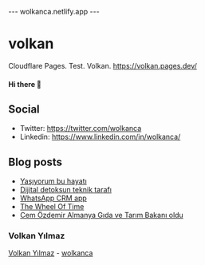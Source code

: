 ---  wolkanca.netlify.app ---
# volkan
Cloudflare Pages. Test. Volkan. https://volkan.pages.dev/

#### Hi there 👋

## Social
- Twitter: https://twitter.com/wolkanca
- Linkedin: https://www.linkedin.com/in/wolkanca/


## Blog posts
<!-- BLOG-POST-LIST:START -->
- [Yaşıyorum bu hayatı](https://wolkanca.com.tr/yasiyorum-bu-hayati/)
- [Dijital detoksun teknik tarafı](https://wolkanca.com.tr/dijital-detoksun-teknik-tarafi/)
- [WhatsApp CRM app](https://wolkanca.com.tr/whatsapp-crm-app/)
- [The Wheel Of Time](https://wolkanca.com.tr/the-wheel-of-time/)
- [Cem Özdemir Almanya Gıda ve Tarım Bakanı oldu](https://wolkanca.com.tr/cem-ozdemir-almanya-gida-ve-tarim-bakani-oldu/)
<!-- BLOG-POST-LIST:END -->


### Volkan Yılmaz

[Volkan Yılmaz](https://volkanyilmaz.com.tr/) - [wolkanca](https://wolkanca.com.tr/)

